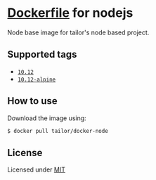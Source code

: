 # [Dockerfile](https://hub.docker.com/r/tailor/docker-node/) for nodejs

Node base image for tailor's node based project.

## Supported tags

- [`10.12`](https://github.com/TailorBrands/docker-node/10/jessie/Dockerfile)
- [`10.12-alpine`](https://github.com/TailorBrands/docker-node/10/alpine/Dockerfile)

## How to use

Download the image using:

```bash
$ docker pull tailor/docker-node
```

## License

Licensed under [MIT](http://opensource.org/licenses/mit-license.html)